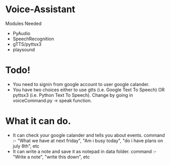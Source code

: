 # Voice-Assistant

Modules Needed
- PyAudio
- SpeechRecognition
- gTTS/pyttsx3
- playsound

# Todo!
- You need to signin from google account to user google calander.
- You have two choices either to use gtts (i.e. Google Text To Speech) OR pyttsx3 (i.e. Python Text To Speech). Change by going in voiceCommand.py -> speak function.


# What it can do.
- It can check your google calander and tells you about events. command :- "What we have at next friday", "Am i busy today", "do i have plans on july 8th", etc
- It can write a note and save it as notepad in data folder. command :- "Write a note", "write this down", etc
